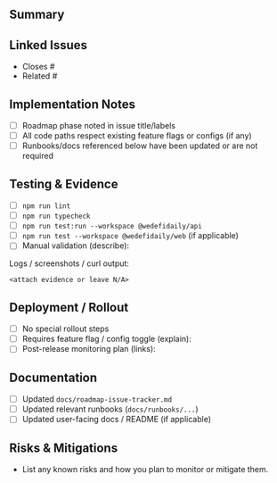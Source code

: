 ## Summary
<!-- Explain the change in a few sentences. Reference roadmap context if applicable. -->

## Linked Issues
- Closes #
- Related #

## Implementation Notes
- [ ] Roadmap phase noted in issue title/labels
- [ ] All code paths respect existing feature flags or configs (if any)
- [ ] Runbooks/docs referenced below have been updated or are not required

## Testing & Evidence
- [ ] `npm run lint`
- [ ] `npm run typecheck`
- [ ] `npm run test:run --workspace @wedefidaily/api`
- [ ] `npm run test --workspace @wedefidaily/web` (if applicable)
- [ ] Manual validation (describe):
  
Logs / screenshots / curl output:
```
<attach evidence or leave N/A>
```

## Deployment / Rollout
- [ ] No special rollout steps
- [ ] Requires feature flag / config toggle (explain):
- [ ] Post-release monitoring plan (links):

## Documentation
- [ ] Updated `docs/roadmap-issue-tracker.md`
- [ ] Updated relevant runbooks (`docs/runbooks/...`)
- [ ] Updated user-facing docs / README (if applicable)

## Risks & Mitigations
- List any known risks and how you plan to monitor or mitigate them.
